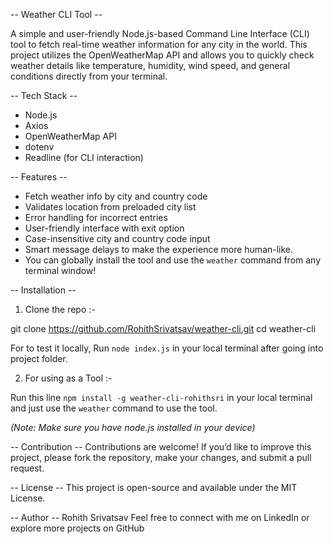 -- Weather CLI Tool --

A simple and user-friendly Node.js-based Command Line Interface (CLI) tool to fetch real-time weather information for any city in the world. This project utilizes the OpenWeatherMap API and allows you to quickly check weather details like temperature, humidity, wind speed, and general conditions directly from your terminal.

-- Tech Stack --

- Node.js
- Axios
- OpenWeatherMap API
- dotenv
- Readline (for CLI interaction)

-- Features --

- Fetch weather info by city and country code
- Validates location from preloaded city list
- Error handling for incorrect entries
- User-friendly interface with exit option
- Case-insensitive city and country code input
- Smart message delays to make the experience more human-like.
- You can globally install the tool and use the `weather` command from any terminal window!

-- Installation --

1. Clone the repo :-

git clone https://github.com/RohithSrivatsav/weather-cli.git
cd weather-cli

For to test it locally, Run `node index.js` in your local terminal after going into project folder.

2. For using as a Tool :-

Run this line 
`npm install -g weather-cli-rohithsri`
in your local terminal and just use the `weather` command to use the tool.

*(Note: Make sure you have node.js installed in your device)* 

-- Contribution --
Contributions are welcome! If you’d like to improve this project, please fork the repository, make your changes, and submit a pull request.

-- License --
This project is open-source and available under the MIT License.

-- Author --
Rohith Srivatsav
Feel free to connect with me on LinkedIn or explore more projects on GitHub